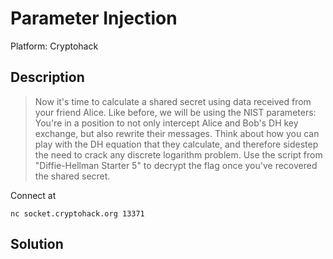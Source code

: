 # Parameter Injection
Platform: Cryptohack

## Description
> Now it's time to calculate a shared secret using data received from your friend Alice. Like before, we will be using the NIST parameters:
> You're in a position to not only intercept Alice and Bob's DH key exchange, but also rewrite their messages. Think about how you can play with the DH equation that they calculate, and therefore sidestep the need to crack any discrete logarithm problem.
> Use the script from "Diffie-Hellman Starter 5" to decrypt the flag once you've recovered the shared secret.

Connect at 
```
nc socket.cryptohack.org 13371
```
## Solution

